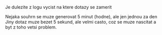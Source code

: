 Je dulezite z logu vycist na ktere dotazy se zamerit

Nejaka souhrn se muze generovat 5 minut (hodne), ale jen jednou za den
Jiny dotaz muze bezet 5 sekund, ale velmi casto, coz se muze nascitat a byt z toho vetsi problem.